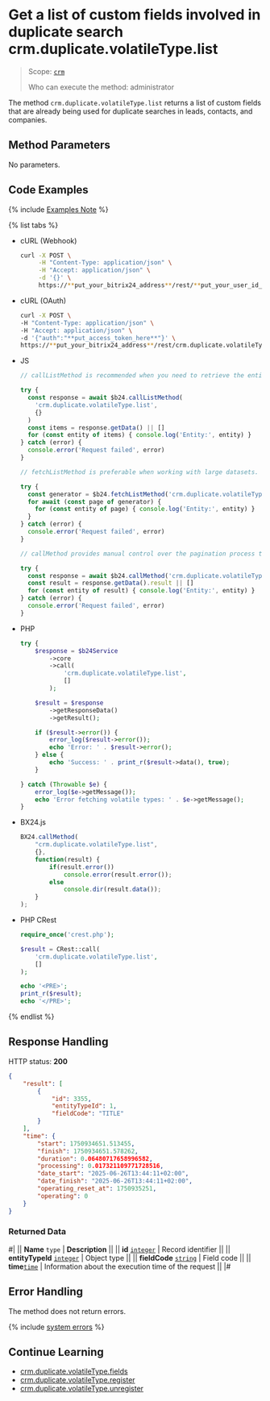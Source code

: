 # Get a list of custom fields involved in duplicate search crm.duplicate.volatileType.list

> Scope: [`crm`](../../../scopes/permissions.md)
>
> Who can execute the method: administrator

The method `crm.duplicate.volatileType.list` returns a list of custom fields that are already being used for duplicate searches in leads, contacts, and companies.

## Method Parameters

No parameters.

## Code Examples

{% include [Examples Note](../../../../_includes/examples.md) %}

{% list tabs %}

- cURL (Webhook)

    ```bash
    curl -X POST \
         -H "Content-Type: application/json" \
         -H "Accept: application/json" \
         -d '{}' \
         https://**put_your_bitrix24_address**/rest/**put_your_user_id_here**/**put_your_webhook_here**/crm.duplicate.volatileType.list
    ```

- cURL (OAuth)

    ```bash
    curl -X POST \
    -H "Content-Type: application/json" \
    -H "Accept: application/json" \
    -d '{"auth":"**put_access_token_here**"}' \
    https://**put_your_bitrix24_address**/rest/crm.duplicate.volatileType.list
    ```   

- JS

    ```js
    // callListMethod is recommended when you need to retrieve the entire set of list data and the volume of records is relatively small (up to about 1000 items). The method loads all data at once, which can lead to high memory load when working with large volumes.
    
    try {
      const response = await $b24.callListMethod(
        'crm.duplicate.volatileType.list',
        {}
      )
      const items = response.getData() || []
      for (const entity of items) { console.log('Entity:', entity) }
    } catch (error) {
      console.error('Request failed', error)
    }
    
    // fetchListMethod is preferable when working with large datasets. The method implements iterative fetching using a generator, allowing data to be processed in parts and efficiently using memory.
    
    try {
      const generator = $b24.fetchListMethod('crm.duplicate.volatileType.list', {})
      for await (const page of generator) {
        for (const entity of page) { console.log('Entity:', entity) }
      }
    } catch (error) {
      console.error('Request failed', error)
    }
    
    // callMethod provides manual control over the pagination process through the start parameter. It is suitable for scenarios where precise control over request batches is required. However, it may be less efficient compared to fetchListMethod when dealing with large volumes of data.
    
    try {
      const response = await $b24.callMethod('crm.duplicate.volatileType.list', {}, 0)
      const result = response.getData().result || []
      for (const entity of result) { console.log('Entity:', entity) }
    } catch (error) {
      console.error('Request failed', error)
    }
    ```

- PHP

    ```php
    try {
        $response = $b24Service
            ->core
            ->call(
                'crm.duplicate.volatileType.list',
                []
            );
    
        $result = $response
            ->getResponseData()
            ->getResult();
    
        if ($result->error()) {
            error_log($result->error());
            echo 'Error: ' . $result->error();
        } else {
            echo 'Success: ' . print_r($result->data(), true);
        }
    
    } catch (Throwable $e) {
        error_log($e->getMessage());
        echo 'Error fetching volatile types: ' . $e->getMessage();
    }
    ```

- BX24.js

    ```js
    BX24.callMethod(
        "crm.duplicate.volatileType.list",
        {},
        function(result) {
            if(result.error())
                console.error(result.error());
            else
                console.dir(result.data());
        }
    );
    ```

- PHP CRest

    ```php
    require_once('crest.php');

    $result = CRest::call(
        'crm.duplicate.volatileType.list',
        []
    );

    echo '<PRE>';
    print_r($result);
    echo '</PRE>';
    ```

{% endlist %}

## Response Handling

HTTP status: **200**

```json
{
    "result": [
        {
            "id": 3355,
            "entityTypeId": 1,
            "fieldCode": "TITLE"
        }
    ],
    "time": {
        "start": 1750934651.513455,
        "finish": 1750934651.578262,
        "duration": 0.06480717658996582,
        "processing": 0.017321109771728516,
        "date_start": "2025-06-26T13:44:11+02:00",
        "date_finish": "2025-06-26T13:44:11+02:00",
        "operating_reset_at": 1750935251,
        "operating": 0
    }
}
```

### Returned Data

#|
|| **Name**
`type` | **Description** ||
|| **id**
[`integer`](../../../data-types.md) | Record identifier ||
|| **entityTypeId**
[`integer`](../../../data-types.md) | Object type ||
|| **fieldCode**
[`string`](../../../data-types.md) | Field code ||
|| **time**[`time`](../../../data-types.md#time) | Information about the execution time of the request ||
|#

## Error Handling

The method does not return errors.

{% include [system errors](./../../../../_includes/system-errors.md) %}

## Continue Learning

- [crm.duplicate.volatileType.fields](./crm-duplicate-volatile-type-fields.md)
- [crm.duplicate.volatileType.register](./crm-duplicate-volatile-type-register.md)
- [crm.duplicate.volatileType.unregister](./crm-duplicate-volatile-type-unregister.md)